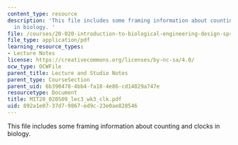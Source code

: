 ```yaml
---
content_type: resource
description: 'This file includes some framing information about counting and clocks
  in biology. '
file: /courses/20-020-introduction-to-biological-engineering-design-spring-2009/892a1e0737d79867ed9c23e0ae828546_MIT20_020S09_lec3_wk3_clk.pdf
file_type: application/pdf
learning_resource_types:
- Lecture Notes
license: https://creativecommons.org/licenses/by-nc-sa/4.0/
ocw_type: OCWFile
parent_title: Lecture and Studio Notes
parent_type: CourseSection
parent_uid: 6b390478-4bb4-fa18-4e86-cd14829a747e
resourcetype: Document
title: MIT20_020S09_lec3_wk3_clk.pdf
uid: 892a1e07-37d7-9867-ed9c-23e0ae828546
---
```

This file includes some framing information about counting and clocks in biology. 